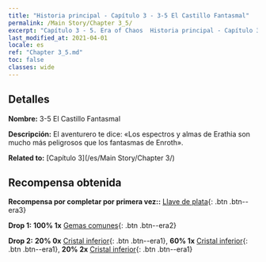 ```yaml
---
title: "Historia principal - Capítulo 3 - 3-5 El Castillo Fantasmal"
permalink: /Main Story/Chapter 3_5/
excerpt: "Capítulo 3 - 5. Era of Chaos  Historia principal - Capítulo 3_5. 3-5 El Castillo Fantasmal"
last_modified_at: 2021-04-01
locale: es
ref: "Chapter 3_5.md"
toc: false
classes: wide
---
```


## Detalles

 **Nombre:** 3-5 El Castillo Fantasmal

 **Descripción:** El aventurero te dice: «Los espectros y almas de Erathia son mucho más peligrosos que los fantasmas de Enroth».

 **Related to:** [Capítulo 3](/es/Main Story/Chapter 3/)

## Recompensa obtenida

 **Recompensa por completar por primera vez::** [Llave de plata](/es/Items/con_693/){: .btn .btn--era3}

 **Drop 1:** **100% 1x** [Gemas comunes](/es/Items/mat_10/){: .btn .btn--era2}

 **Drop 2:** **20% 0x** [Cristal inferior](/es/Items/mat_5/){: .btn .btn--era1}, **60% 1x** [Cristal inferior](/es/Items/mat_5/){: .btn .btn--era1}, **20% 2x** [Cristal inferior](/es/Items/mat_5/){: .btn .btn--era1}

